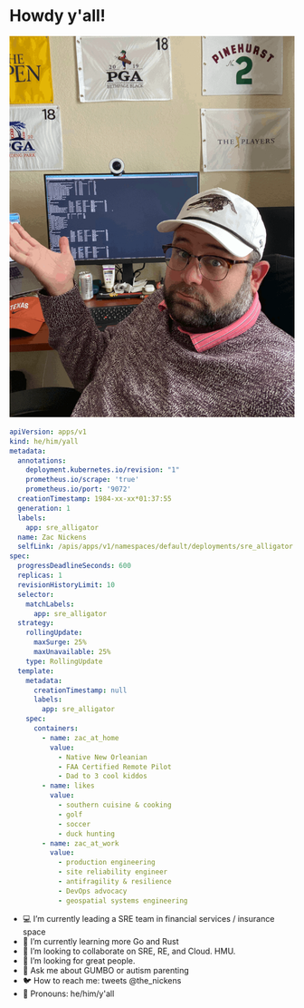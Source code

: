 # Howdy y'all! 

![about zac](zac.png)



```yaml
apiVersion: apps/v1
kind: he/him/yall
metadata:
  annotations:
    deployment.kubernetes.io/revision: "1"
    prometheus.io/scrape: 'true'
    prometheus.io/port: '9072'
  creationTimestamp: 1984-xx-xx*01:37:55
  generation: 1
  labels:
    app: sre_alligator
  name: Zac Nickens
  selfLink: /apis/apps/v1/namespaces/default/deployments/sre_alligator
spec:
  progressDeadlineSeconds: 600
  replicas: 1
  revisionHistoryLimit: 10
  selector:
    matchLabels:
      app: sre_alligator
  strategy:
    rollingUpdate:
      maxSurge: 25%
      maxUnavailable: 25%
    type: RollingUpdate
  template:
    metadata:
      creationTimestamp: null
      labels:
        app: sre_alligator
    spec:
      containers:
        - name: zac_at_home
          value: 
            - Native New Orleanian
            - FAA Certified Remote Pilot
            - Dad to 3 cool kiddos
        - name: likes
          value: 
            - southern cuisine & cooking
            - golf
            - soccer
            - duck hunting
        - name: zac_at_work
          value: 
            - production engineering
            - site reliability engineer
            - antifragility & resilience
            - DevOps advocacy
            - geospatial systems engineering
```


- :computer: I’m currently leading a SRE team in financial services / insurance space
- :school_satchel: I’m currently learning more Go and Rust 
- :busts_in_silhouette: I’m looking to collaborate on SRE, RE, and Cloud. HMU.
- 🤔 I’m looking for great people.
- 💬 Ask me about GUMBO or autism parenting
- :bird: How to reach me: tweets @the_nickens
- :thought_balloon: Pronouns: he/him/y'all

